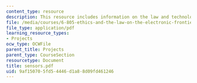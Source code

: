 ```yaml
---
content_type: resource
description: This resource includes information on the law and technology of anonymity.
file: /media/courses/6-805-ethics-and-the-law-on-the-electronic-frontier-fall-2005/9af150705fd54446d1a88d09fd461246_sensors.pdf
file_type: application/pdf
learning_resource_types:
- Projects
ocw_type: OCWFile
parent_title: Projects
parent_type: CourseSection
resourcetype: Document
title: sensors.pdf
uid: 9af15070-5fd5-4446-d1a8-8d09fd461246
---
```


